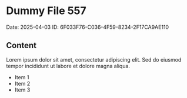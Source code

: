 # Dummy File 557

Date: 2025-04-03
ID: 6F033F76-C036-4F59-8234-2F17CA9AE110

## Content

Lorem ipsum dolor sit amet, consectetur adipiscing elit.
Sed do eiusmod tempor incididunt ut labore et dolore magna aliqua.

* Item 1
* Item 2
* Item 3

